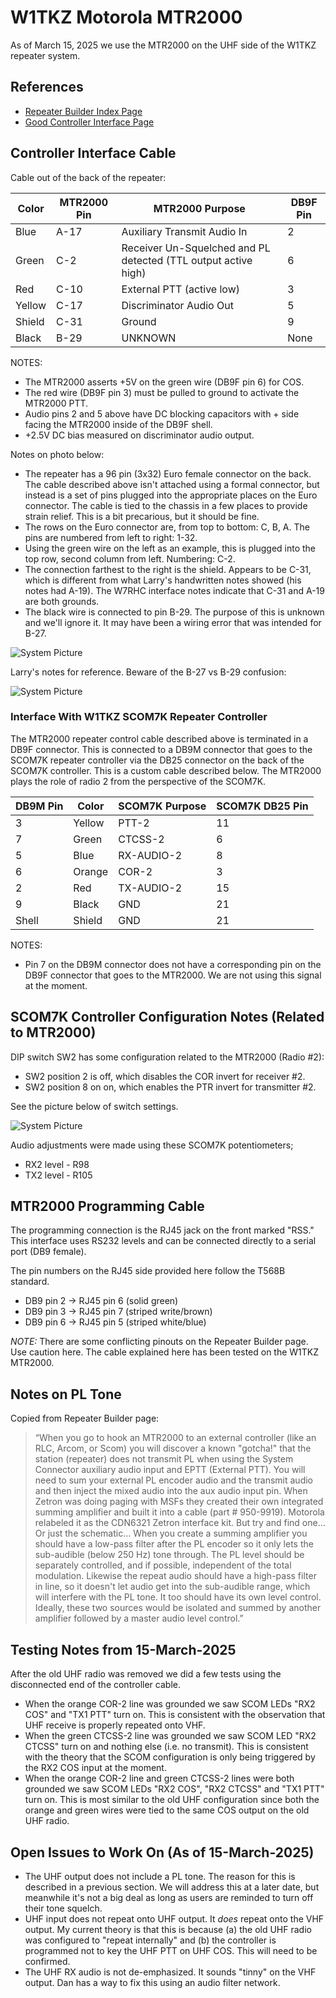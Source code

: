 W1TKZ Motorola MTR2000
======================

As of March 15, 2025 we use the MTR2000 on the UHF side of the W1TKZ 
repeater system.

## References

* [Repeater Builder Index Page](https://www.repeater-builder.com/motorola/mtr2k/mtr-index.html)
* [Good Controller Interface Page](https://www.repeater-builder.com/motorola/mtr2k/mtr-interfacing/mtr2000-interfacing.html)

## Controller Interface Cable

Cable out of the back of the repeater:

| Color  | MTR2000 Pin | MTR2000 Purpose             | DB9F Pin |
|--------|-------------|-----------------------------|----------|
| Blue   | A-17        | Auxiliary Transmit Audio In |    2     |
| Green  | C-2         | Receiver Un-Squelched and PL detected (TTL output active high) | 6  | 
| Red    | C-10        | External PTT (active low)   |    3     |
| Yellow | C-17        | Discriminator Audio Out     |    5     |
| Shield | C-31        | Ground                      |    9     |
| Black  | B-29        | UNKNOWN                     |  None    |

NOTES:
* The MTR2000 asserts +5V on the green wire (DB9F pin 6) for COS.
* The red wire (DB9F pin 3) must be pulled to ground to activate the MTR2000 PTT.
* Audio pins 2 and 5 above have DC blocking capacitors with + side facing the MTR2000
inside of the DB9F shell.
* +2.5V DC bias measured on discriminator audio output.

Notes on photo below:
* The repeater has a 96 pin (3x32) Euro female connector on the back. The cable described above isn't attached using a formal connector, but instead is a set of pins plugged into the appropriate places on the Euro connector. The cable is tied to the chassis in a few places to provide strain relief.  This is a bit precarious, but it should be fine.   
* The rows on the Euro connector are, from top to bottom: C, B, A. The pins are numbered from left to right: 1-32.
* Using the green wire on the left as an example, this is plugged into the top row, second column from left. Numbering: C-2.
* The connection farthest to the right is the shield.  Appears to be C-31, which is different from what Larry's handwritten notes showed (his notes had A-19). The W7RHC interface notes
indicate that C-31 and A-19 are both grounds.
* The black wire is connected to pin B-29. The purpose of this is unknown and we'll ignore it. It may have been a wiring error that was intended for B-27.

![System Picture](docs/IMG_1867.jpg)

Larry's notes for reference. Beware of the B-27 vs B-29 confusion:

![System Picture](docs/IMG_1860.jpg)

### Interface With W1TKZ SCOM7K Repeater Controller

The MTR2000 repeater control cable described above is terminated in a DB9F connector.
This is connected to a DB9M connector that goes to the SCOM7K repeater controller
via the DB25 connector on the back of the SCOM7K controller. This is a custom cable described
below.  The MTR2000 plays the role of radio 2 from the perspective of the 
SCOM7K.

| DB9M Pin | Color  | SCOM7K Purpose | SCOM7K DB25 Pin |
|----------|--------|----------------|-----------------|
| 3        | Yellow | PTT-2          | 11              |
| 7        | Green  | CTCSS-2        | 6               | 
| 5        | Blue   | RX-AUDIO-2     | 8               |
| 6        | Orange | COR-2          | 3               | 
| 2        | Red    | TX-AUDIO-2     | 15              | 
| 9        | Black  | GND            | 21              |
| Shell    | Shield | GND            | 21              |

NOTES:
* Pin 7 on the DB9M connector does not have a corresponding pin
on the DB9F connector that goes to the MTR2000. We are not using this signal
at the moment.

## SCOM7K Controller Configuration Notes (Related to MTR2000)

DIP switch SW2 has some configuration related to the MTR2000 (Radio #2):

* SW2 position 2 is off, which disables the COR invert for receiver #2. 
* SW2 position 8 on on, which enables the PTR invert for transmitter #2. 

See the picture below of switch settings.

![System Picture](docs/IMG_1891.jpg)

Audio adjustments were made using these SCOM7K potentiometers;
* RX2 level - R98
* TX2 level - R105

## MTR2000 Programming Cable

The programming connection is the RJ45 jack on the front marked "RSS." This interface uses RS232 levels and can be connected directly to a serial port (DB9 female).

The pin numbers on the RJ45 side provided here follow the T568B standard.

* DB9 pin 2 -> RJ45 pin 6 (solid green)
* DB9 pin 3 -> RJ45 pin 7 (striped write/brown)
* DB9 pin 6 -> RJ45 pin 5 (striped white/blue)

*NOTE:* There are some conflicting pinouts on the Repeater Builder page. Use caution here. The cable explained here has been tested on the W1TKZ MTR2000.

## Notes on PL Tone

Copied from Repeater Builder page: 

> “When you go to hook an MTR2000 to an external controller (like an RLC, Arcom, or Scom) you will discover a known "gotcha!" that the station (repeater) does not transmit PL when using the System Connector auxiliary audio input and EPTT (External PTT). You will need to sum your external PL encoder audio and the transmit audio and then inject the mixed audio into the aux audio input pin. When Zetron was doing paging with MSFs they created their own integrated summing amplifier and built it into a cable (part # 950-9919). Motorola relabeled it as the CDN6321 Zetron interface kit. But try and find one… Or just the schematic… When you create a summing amplifier you should have a low-pass filter after the PL encoder so it only lets the sub-audible (below 250 Hz) tone through. The PL level should be separately controlled, and if possible, independent of the total modulation. Likewise the repeat audio should have a high-pass filter in line, so it doesn't let audio get into the sub-audible range, which will interfere with the PL tone. It too should have its own level control. Ideally, these two sources would be isolated and summed by another amplifier followed by a master audio level control.”

## Testing Notes from 15-March-2025

After the old UHF radio was removed we did a few tests using the disconnected
end of the controller cable.

* When the orange COR-2 line was grounded we saw SCOM LEDs "RX2 COS" and "TX1 PTT" turn on.  This is consistent with the observation that UHF receive is 
properly repeated onto VHF.
* When the green CTCSS-2 line was grounded we saw SCOM LED "RX2 CTCSS" turn on and nothing else (i.e. no transmit).  This is consistent with the theory that the SCOM configuration
is only being triggered by the RX2 COS input at the moment. 
* When the orange COR-2 line and green CTCSS-2 lines were both grounded we saw SCOM LEDs "RX2 COS", "RX2 CTCSS" and "TX1 PTT" turn on.  This is most similar
to the old UHF configuration since both the orange and green wires were tied
to the same COS output on the old UHF radio.

## Open Issues to Work On (As of 15-March-2025)

* The UHF output does not include a PL tone. The reason for this 
is described in a previous section. We will address this 
at a later date, but meanwhile it's not a big deal as long as users
are reminded to turn off their tone squelch. 
* UHF input does not repeat onto UHF output.  It *does* repeat onto the VHF output. My 
current theory is that this is because (a) the old UHF radio was configured
to "repeat internally" and (b) the controller is programmed not to key the 
UHF PTT on UHF COS.  This will need to be confirmed.
* The UHF RX audio is not de-emphasized. It sounds "tinny" on the VHF 
output. Dan has a way to fix this using an audio filter network.